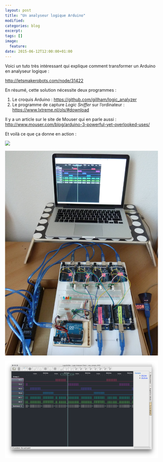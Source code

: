 ```yaml
---
layout: post
title: "Un analyseur logique Arduino"
modified:
categories: blog
excerpt:
tags: []
image:
  feature:
date: 2015-06-12T12:00:00+01:00
---
```



Voici un tuto très intéressant qui explique comment transformer un Arduino en analyseur logique :

<http://letsmakerobots.com/node/31422>

En résumé, cette solution nécessite deux programmes :

1. Le croquis Arduino : <https://github.com/gillham/logic_analyzer>
2. Le programme de capture *Logic Sniffer* sur l’ordinateur : <https://www.lxtreme.nl/ols/#download>



Il y a un article sur le site de Mouser qui en parle aussi : <http://www.mouser.com/blog/arduino-3-powerful-yet-overlooked-uses/>

Et voilà ce que ça donne en action :

![](https://www.lxtreme.nl/ols/img/logo.png)

![](/files/2015-06-12-logic_sniffer/2015-04-22_RF433_proto_1.jpg)

![](/files/2015-06-12-logic_sniffer/2015-04-22_analyseur_logique.png)
